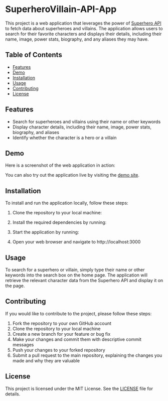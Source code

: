 # SuperheroVillain-API-App

This project is a web application that leverages the power of [Superhero API](https://superheroapi.com/) to fetch data about superheroes and villains. The application allows users to search for their favorite characters and displays their details, including their name, image, power stats, biography, and any aliases they may have.

## Table of Contents

- [Features](#features)
- [Demo](#demo)
- [Installation](#installation)
- [Usage](#usage)
- [Contributing](#contributing)
- [License](#license)

## Features

- Search for superheroes and villains using their name or other keywords
- Display character details, including their name, image, power stats, biography, and aliases
- Identify whether the character is a hero or a villain

## Demo

Here is a screenshot of the web application in action:

You can also try out the application live by visiting the [demo site](https://example.com).

## Installation

To install and run the application locally, follow these steps:

1. Clone the repository to your local machine:


2. Install the required dependencies by running:


3. Start the application by running:


4. Open your web browser and navigate to http://localhost:3000

## Usage

To search for a superhero or villain, simply type their name or other keywords into the search box on the home page. The application will retrieve the relevant character data from the Superhero API and display it on the page.

## Contributing

If you would like to contribute to the project, please follow these steps:

1. Fork the repository to your own GitHub account
2. Clone the repository to your local machine
3. Create a new branch for your feature or bug fix
4. Make your changes and commit them with descriptive commit messages
5. Push your changes to your forked repository
6. Submit a pull request to the main repository, explaining the changes you made and why they are valuable

## License

This project is licensed under the MIT License. See the [LICENSE](LICENSE) file for details.
